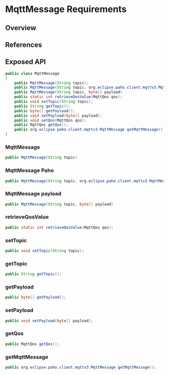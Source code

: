# MqttMessage Requirements

## Overview

## References

## Exposed API

```java
public class MqttMessage
{
    public MqttMessage(String topic);
    public MqttMessage(String topic, org.eclipse.paho.client.mqttv3.MqttMessage mqttMessage);
    public MqttMessage(String topic, byte[] payload)
    public static int retrieveQosValue(MqttQos qos);
    public void setTopic(String topic);
    public String getTopic();
    public byte[] getPayload();
    public void setPayload(byte[] payload);
    public void setQos(MqttQos qos);
    public MqttQos getQos();
    public org.eclipse.paho.client.mqttv3.MqttMessage getMqttMessage();
}
```

### MqttMessage

```java
public MqttMessage(String topic)
```

### MqttMessage Paho

```java
public MqttMessage(String topic, org.eclipse.paho.client.mqttv3.MqttMessage mqttMessage)
```

### MqttMessage payload

```java
public MqttMessage(String topic, byte[] payload)
```

### retrieveQosValue

```java
public static int retrieveQosValue(MqttQos qos);
```

### setTopic

```java
public void setTopic(String topic);
```

### getTopic

```java
public String getTopic();
```

### getPayload

```java
public byte[] getPayload();
```

### setPayload

```java
public void setPayload(byte[] payload);
```

### getQos

```java
public MqttQos getQos();
```

### getMqttMessage

```java
public org.eclipse.paho.client.mqttv3.MqttMessage getMqttMessage();
```

